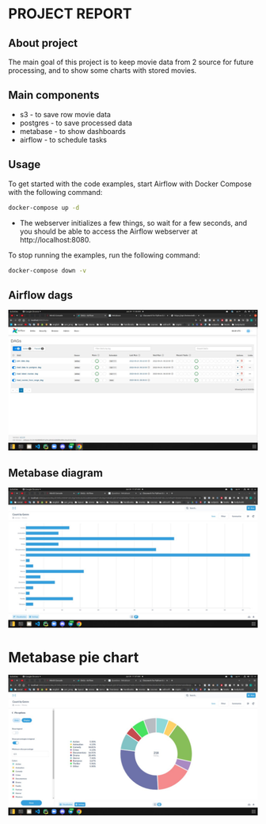 # PROJECT REPORT

## About project
The main goal of this project is to keep movie data from 2 source for future processing,
and to show some charts with stored movies.

## Main components
- s3 - to save row movie data
- postgres - to save processed data
- metabase - to show dashboards
- airflow - to schedule tasks

## Usage

To get started with the code examples, start Airflow with Docker Compose with the following command:

```bash
docker-compose up -d
```

- The webserver initializes a few things, so wait for a few seconds, and you should be able to access the
Airflow webserver at http://localhost:8080.

To stop running the examples, run the following command:

```bash
docker-compose down -v
```

## Airflow dags

![](img/airflow.jpg)

## Metabase diagram

![](img/diagram.jpg)


# Metabase pie chart

![](img/pie_chart.jpg)
